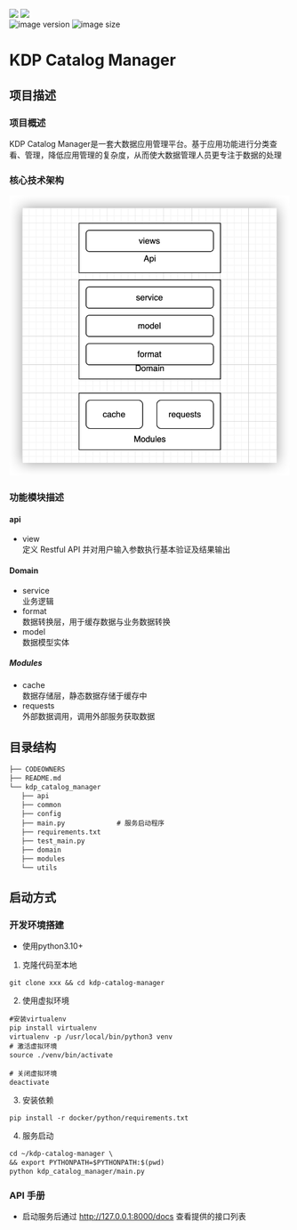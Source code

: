 ![](https://img.shields.io/badge/python-3.10.13-green)
![](https://img.shields.io/badge/fastapi-0.110.0-green)  
![image version](https://img.shields.io/docker/v/linktimecloud/kdp-catalog-manager)
![image size](https://img.shields.io/docker/image-size/linktimecloud/kdp-catalog-manager)

# KDP Catalog Manager

## 项目描述

### 项目概述
KDP Catalog Manager是一套大数据应用管理平台。基于应用功能进行分类查看、管理，降低应用管理的复杂度，从而使大数据管理人员更专注于数据的处理

### 核心技术架构
![kdp-catalog-manager](kdp-catalog-manager.png)



### 功能模块描述

#### api
* view  
定义 Restful API 并对用户输入参数执行基本验证及结果输出

#### Domain
* service  
业务逻辑
* format  
数据转换层，用于缓存数据与业务数据转换
* model  
数据模型实体


##### Modules
* cache  
数据存储层，静态数据存储于缓存中
* requests  
外部数据调用，调用外部服务获取数据


## 目录结构
```shell
├── CODEOWNERS
├── README.md
└── kdp_catalog_manager
   ├── api
   ├── common
   ├── config
   ├── main.py             # 服务启动程序
   ├── requirements.txt
   ├── test_main.py
   ├── domain
   ├── modules
   └── utils
```

## 启动方式
### 开发环境搭建
* 使用python3.10+

1. 克隆代码至本地
```shell
git clone xxx && cd kdp-catalog-manager
```

2. 使用虚拟环境
```shell
#安装virtualenv
pip install virtualenv
virtualenv -p /usr/local/bin/python3 venv
# 激活虚拟环境
source ./venv/bin/activate

# 关闭虚拟环境
deactivate
```

3. 安装依赖
```shell
pip install -r docker/python/requirements.txt
```

4. 服务启动
```shell
cd ~/kdp-catalog-manager \
&& export PYTHONPATH=$PYTHONPATH:$(pwd)
python kdp_catalog_manager/main.py

```

### API 手册
* 启动服务后通过 http://127.0.0.1:8000/docs 查看提供的接口列表